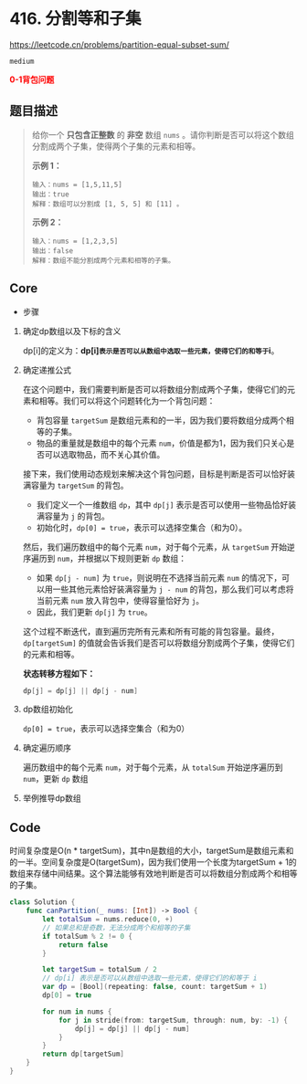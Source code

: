 # 416. 分割等和子集

https://leetcode.cn/problems/partition-equal-subset-sum/

`medium`

**<font color=red>0-1背包问题</font>**

## 题目描述

> 给你一个 **只包含正整数** 的 **非空** 数组 `nums` 。请你判断是否可以将这个数组分割成两个子集，使得两个子集的元素和相等。
>
>  
>
> **示例 1：**
>
> ```
> 输入：nums = [1,5,11,5]
> 输出：true
> 解释：数组可以分割成 [1, 5, 5] 和 [11] 。
> ```
>
> **示例 2：**
>
> ```
> 输入：nums = [1,2,3,5]
> 输出：false
> 解释：数组不能分割成两个元素和相等的子集。
> ```

## Core

- 步骤

1. 确定dp数组以及下标的含义

   dp[i]的定义为：**dp[i]` 表示是否可以从数组中选取一些元素，使得它们的和等于 `i**。

2. 确定递推公式

   在这个问题中，我们需要判断是否可以将数组分割成两个子集，使得它们的元素和相等。我们可以将这个问题转化为一个背包问题：

   - 背包容量 `targetSum` 是数组元素和的一半，因为我们要将数组分成两个相等的子集。
   - 物品的重量就是数组中的每个元素 `num`，价值是都为1，因为我们只关心是否可以选取物品，而不关心其价值。

   接下来，我们使用动态规划来解决这个背包问题，目标是判断是否可以恰好装满容量为 `targetSum` 的背包。

   - 我们定义一个一维数组 `dp`，其中 `dp[j]` 表示是否可以使用一些物品恰好装满容量为 `j` 的背包。
   - 初始化时，`dp[0] = true`，表示可以选择空集合（和为0）。

   然后，我们遍历数组中的每个元素 `num`，对于每个元素，从 `targetSum` 开始逆序遍历到 `num`，并根据以下规则更新 `dp` 数组：

   - 如果 `dp[j - num]` 为 `true`，则说明在不选择当前元素 `num` 的情况下，可以用一些其他元素恰好装满容量为 `j - num` 的背包，那么我们可以考虑将当前元素 `num` 放入背包中，使得容量恰好为 `j`。
   - 因此，我们更新 `dp[j]` 为 `true`。

   这个过程不断迭代，直到遍历完所有元素和所有可能的背包容量。最终，`dp[targetSum]` 的值就会告诉我们是否可以将数组分割成两个子集，使得它们的元素和相等。

   **状态转移方程如下：**

   ```swift
   dp[j] = dp[j] || dp[j - num] 
   ```

   

3. dp数组初始化

   `dp[0] = true`，表示可以选择空集合（和为0）

4. 确定遍历顺序

   遍历数组中的每个元素 `num`，对于每个元素，从 `totalSum` 开始逆序遍历到 `num`，更新 `dp` 数组

5. 举例推导dp数组




## Code

时间复杂度是O(n * targetSum)，其中n是数组的大小，targetSum是数组元素和的一半。空间复杂度是O(targetSum)，因为我们使用一个长度为targetSum + 1的数组来存储中间结果。这个算法能够有效地判断是否可以将数组分割成两个和相等的子集。

```swift
class Solution {
    func canPartition(_ nums: [Int]) -> Bool {  
        let totalSum = nums.reduce(0, +)
        // 如果总和是奇数，无法分成两个和相等的子集
        if totalSum % 2 != 0 {
            return false
        }

        let targetSum = totalSum / 2
        // dp[i] 表示是否可以从数组中选取一些元素，使得它们的和等于 i
        var dp = [Bool](repeating: false, count: targetSum + 1)
        dp[0] = true

        for num in nums {
            for j in stride(from: targetSum, through: num, by: -1) {
                dp[j] = dp[j] || dp[j - num]
            }
        }
        return dp[targetSum]
    }
}
```

